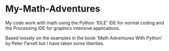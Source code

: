 # My-Math-Adventures

My code work with math using the Python 'IDLE' IDE for normal coding and the Processing IDE for graphics intensive applications.

Based loosely on the examples in the book 'Math Adventures With Python' by Peter Farrell but I have taken some liberties.
